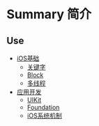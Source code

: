# Summary 简介 

## Use 

* [iOS基础]()
	* [关键字]()
	* [Block]()
	* [多线程]()
* [应用开发]()
	* [UIKit]()
	* [Foundation]()
	* [iOS系统机制]()
